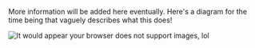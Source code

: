 More information will be added here eventually. Here's a diagram for the time being that vaguely describes what this does!

![It would appear your browser does not support images, lol](https://github.com/ownaginatious/formulahybrid-telemetry/documentation/system_overview.png)